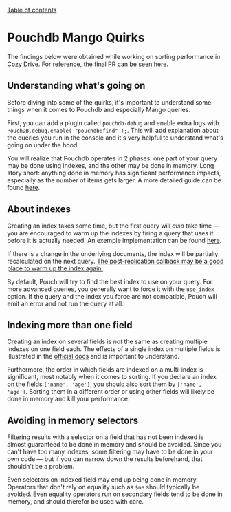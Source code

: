 [Table of contents](README.md#table-of-contents)

# Pouchdb Mango Quirks

The findings below were obtained while working on sorting performance in Cozy
Drive. For reference, the final PR
[can be seen here](https://github.com/cozy/cozy-drive/pull/1002/files).

## Understanding what's going on

Before diving into some of the quirks, it's important to understand some things
when it comes to Pouchdb and especially Mango queries.

First, you can add a plugin called `pouchdb-debug` and enable extra logs with
`PouchDB.debug.enable( "pouchdb:find" );`. This will add explanation about the
queries you run in the console and it's very helpful to understand what's going
on under the hood.

You will realize that Pouchdb operates in 2 phases: one part of your query may
be done using indexes, and the other may be done in memory. Long story short:
anything done in memory has significant performance impacts, especially as the
number of items gets larger. A more detailed guide can be found
[here](https://www.bennadel.com/blog/3258-understanding-the-query-plan-explained-by-the-find-plugin-in-pouchdb-6-2-0.htm).

## About indexes

Creating an index takes some time, but the first query will _also_ take time —
you are encouraged to warm up the indexes by firing a query that uses it before
it is actually needed. An exemple implementation can be found
[here](https://github.com/cozy/cozy-drive/blob/0326e3d253ca51e0fdb18a9e9b3b5c8ff0b87eba/src/drive/mobile/lib/replication.js#L15-L80).

If there is a change in the underlying documents, the index will be partially
recalculated on the next query.
[The post-replication callback may be a good place to warm up the index again.](https://github.com/cozy/cozy-drive/blob/0326e3d253ca51e0fdb18a9e9b3b5c8ff0b87eba/src/drive/mobile/lib/replication.js#L86-L91)

By default, Pouch will try to find the best index to use on your query. For more
advanced queries, you generally want to force it with the `use_index` option. If
the query and the index you force are not compatible, Pouch will emit an error
and not run the query at all.

## Indexing more than one field

Creating an index on several fields is _not_ the same as creating multiple
indexes on one field each. The effects of a single index on multiple fields is
illustrated in the
[official docs](https://pouchdb.com/guides/mango-queries.html#more-than-one-field)
and is important to understand.

Furthermore, the order in which fields are indexed on a multi-index is
significant, most notably when it comes to sorting. If you declare an index on
the fields `['name', 'age']`, you should also sort them by `['name', 'age']`.
Sorting them in a different order or using other fields will likely be done in
memory and kill your performance.

## Avoiding in memory selectors

Filtering results with a selector on a field that has not been indexed is almost
guaranteed to be done in memory and should be avoided. Since you can't have too
many indexes, some filtering may have to be done in your own code — but if you
can narrow down the results beforehand, that shouldn't be a problem.

Even selectors on indexed field may end up being done in memory. Operators that
don't rely on equality such as `$ne` should typically be avoided. Even equality
operators run on secondary fields tend to be done in memory, and should therefor
be used with care.
